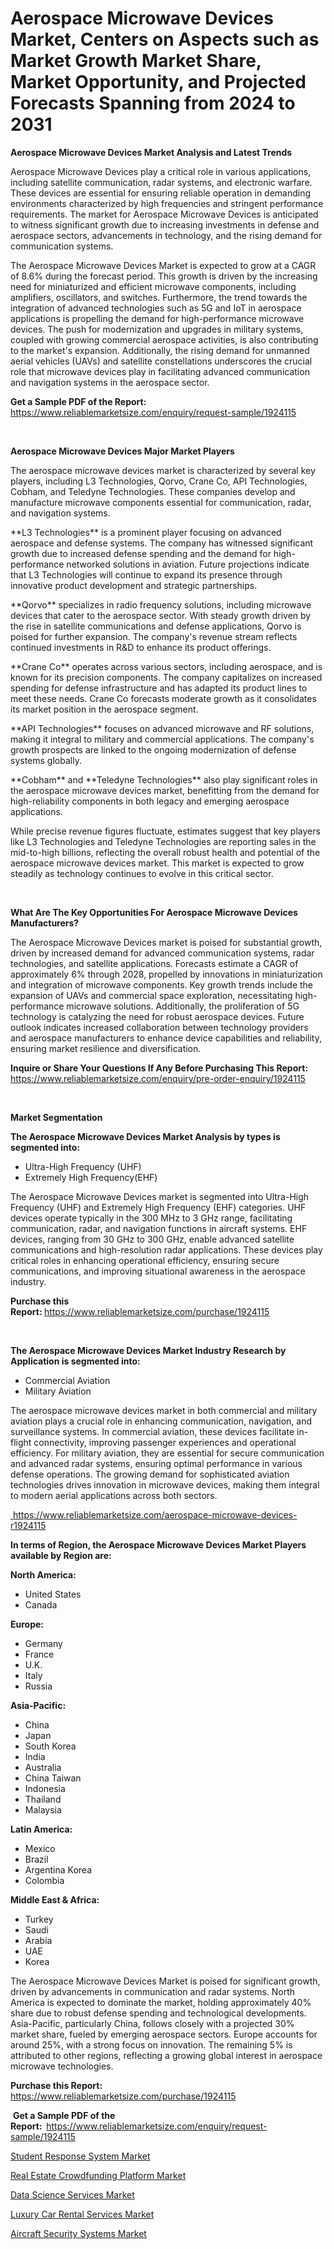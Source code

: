 <p><h1>Aerospace Microwave Devices Market, Centers on Aspects such as Market Growth Market Share, Market Opportunity, and Projected Forecasts Spanning from 2024 to 2031</h1></p><p><strong>Aerospace Microwave Devices Market Analysis and Latest Trends</strong></p>
<p><p>Aerospace Microwave Devices play a critical role in various applications, including satellite communication, radar systems, and electronic warfare. These devices are essential for ensuring reliable operation in demanding environments characterized by high frequencies and stringent performance requirements. The market for Aerospace Microwave Devices is anticipated to witness significant growth due to increasing investments in defense and aerospace sectors, advancements in technology, and the rising demand for communication systems.</p><p>The Aerospace Microwave Devices Market is expected to grow at a CAGR of 8.6% during the forecast period. This growth is driven by the increasing need for miniaturized and efficient microwave components, including amplifiers, oscillators, and switches. Furthermore, the trend towards the integration of advanced technologies such as 5G and IoT in aerospace applications is propelling the demand for high-performance microwave devices. The push for modernization and upgrades in military systems, coupled with growing commercial aerospace activities, is also contributing to the market's expansion. Additionally, the rising demand for unmanned aerial vehicles (UAVs) and satellite constellations underscores the crucial role that microwave devices play in facilitating advanced communication and navigation systems in the aerospace sector.</p></p>
<p><strong>Get a Sample PDF of the Report:&nbsp;</strong> <a href="https://www.reliablemarketsize.com/enquiry/request-sample/1924115?utm_campaign=1768&utm_medium=2&utm_source=Github&utm_content=ia&utm_term=24102024&utm_id=aerospace-microwave-devices">https://www.reliablemarketsize.com/enquiry/request-sample/1924115</a></p>
<p>&nbsp;</p>
<p><strong>Aerospace Microwave Devices Major Market Players</strong></p>
<p><p>The aerospace microwave devices market is characterized by several key players, including L3 Technologies, Qorvo, Crane Co, API Technologies, Cobham, and Teledyne Technologies. These companies develop and manufacture microwave components essential for communication, radar, and navigation systems.</p><p>**L3 Technologies** is a prominent player focusing on advanced aerospace and defense systems. The company has witnessed significant growth due to increased defense spending and the demand for high-performance networked solutions in aviation. Future projections indicate that L3 Technologies will continue to expand its presence through innovative product development and strategic partnerships.</p><p>**Qorvo** specializes in radio frequency solutions, including microwave devices that cater to the aerospace sector. With steady growth driven by the rise in satellite communications and defense applications, Qorvo is poised for further expansion. The company's revenue stream reflects continued investments in R&D to enhance its product offerings.</p><p>**Crane Co** operates across various sectors, including aerospace, and is known for its precision components. The company capitalizes on increased spending for defense infrastructure and has adapted its product lines to meet these needs. Crane Co forecasts moderate growth as it consolidates its market position in the aerospace segment.</p><p>**API Technologies** focuses on advanced microwave and RF solutions, making it integral to military and commercial applications. The company's growth prospects are linked to the ongoing modernization of defense systems globally.</p><p>**Cobham** and **Teledyne Technologies** also play significant roles in the aerospace microwave devices market, benefitting from the demand for high-reliability components in both legacy and emerging aerospace applications.</p><p>While precise revenue figures fluctuate, estimates suggest that key players like L3 Technologies and Teledyne Technologies are reporting sales in the mid-to-high billions, reflecting the overall robust health and potential of the aerospace microwave devices market. This market is expected to grow steadily as technology continues to evolve in this critical sector.</p></p>
<p>&nbsp;</p>
<p><strong>What Are The Key Opportunities For Aerospace Microwave Devices Manufacturers?</strong></p>
<p><p>The Aerospace Microwave Devices market is poised for substantial growth, driven by increased demand for advanced communication systems, radar technologies, and satellite applications. Forecasts estimate a CAGR of approximately 6% through 2028, propelled by innovations in miniaturization and integration of microwave components. Key growth trends include the expansion of UAVs and commercial space exploration, necessitating high-performance microwave solutions. Additionally, the proliferation of 5G technology is catalyzing the need for robust aerospace devices. Future outlook indicates increased collaboration between technology providers and aerospace manufacturers to enhance device capabilities and reliability, ensuring market resilience and diversification.</p></p>
<p><strong>Inquire or Share Your Questions If Any Before Purchasing This Report:</strong> <a href="https://www.reliablemarketsize.com/enquiry/pre-order-enquiry/1924115?utm_campaign=1768&utm_medium=2&utm_source=Github&utm_content=ia&utm_term=24102024&utm_id=aerospace-microwave-devices">https://www.reliablemarketsize.com/enquiry/pre-order-enquiry/1924115</a></p>
<p>&nbsp;</p>
<p><strong>Market Segmentation</strong></p>
<p><strong>The Aerospace Microwave Devices Market Analysis by types is segmented into:</strong></p>
<p><ul><li>Ultra-High Frequency (UHF)</li><li>Extremely High Frequency(EHF)</li></ul></p>
<p><p>The Aerospace Microwave Devices market is segmented into Ultra-High Frequency (UHF) and Extremely High Frequency (EHF) categories. UHF devices operate typically in the 300 MHz to 3 GHz range, facilitating communication, radar, and navigation functions in aircraft systems. EHF devices, ranging from 30 GHz to 300 GHz, enable advanced satellite communications and high-resolution radar applications. These devices play critical roles in enhancing operational efficiency, ensuring secure communications, and improving situational awareness in the aerospace industry.</p></p>
<p><strong>Purchase this Report:&nbsp;</strong><a href="https://www.reliablemarketsize.com/purchase/1924115?utm_campaign=1768&utm_medium=2&utm_source=Github&utm_content=ia&utm_term=24102024&utm_id=aerospace-microwave-devices">https://www.reliablemarketsize.com/purchase/1924115</a></p>
<p>&nbsp;</p>
<p><strong>The Aerospace Microwave Devices Market Industry Research by Application is segmented into:</strong></p>
<p><ul><li>Commercial Aviation</li><li>Military Aviation</li></ul></p>
<p><p>The aerospace microwave devices market in both commercial and military aviation plays a crucial role in enhancing communication, navigation, and surveillance systems. In commercial aviation, these devices facilitate in-flight connectivity, improving passenger experiences and operational efficiency. For military aviation, they are essential for secure communication and advanced radar systems, ensuring optimal performance in various defense operations. The growing demand for sophisticated aviation technologies drives innovation in microwave devices, making them integral to modern aerial applications across both sectors.</p></p>
<p><a href="https://www.reliablemarketsize.com/aerospace-microwave-devices-r1924115?utm_campaign=1768&utm_medium=2&utm_source=Github&utm_content=ia&utm_term=24102024&utm_id=aerospace-microwave-devices">&nbsp;https://www.reliablemarketsize.com/aerospace-microwave-devices-r1924115</a></p>
<p><strong>In terms of Region, the Aerospace Microwave Devices Market Players available by Region are:</strong></p>
<p>
    <p> <strong> North America: </strong>
        <ul>
            <li>United States</li>
            <li>Canada</li>
        </ul>
        </p> 
    <p> <strong> Europe: </strong>
        <ul>
            <li>Germany</li>
            <li>France</li>
            <li>U.K.</li>
            <li>Italy</li>
            <li>Russia</li>
        </ul>
        </p> 
    <p> <strong> Asia-Pacific: </strong>
        <ul>
            <li>China</li>
            <li>Japan</li>
            <li>South Korea</li>
            <li>India</li>
            <li>Australia</li>
            <li>China Taiwan</li>
            <li>Indonesia</li>
            <li>Thailand</li>
            <li>Malaysia</li>
        </ul>
        </p> 
    <p> <strong> Latin America: </strong>
        <ul>
            <li>Mexico</li>
            <li>Brazil</li>
            <li>Argentina Korea</li>
            <li>Colombia</li>
        </ul>
        </p> 
    <p> <strong> Middle East & Africa: </strong>
        <ul>
            <li>Turkey</li>
            <li>Saudi</li>
            <li>Arabia</li>
            <li>UAE</li>
            <li>Korea</li>
        </ul>
    </p>
    </p>
<p><p>The Aerospace Microwave Devices Market is poised for significant growth, driven by advancements in communication and radar systems. North America is expected to dominate the market, holding approximately 40% share due to robust defense spending and technological developments. Asia-Pacific, particularly China, follows closely with a projected 30% market share, fueled by emerging aerospace sectors. Europe accounts for around 25%, with a strong focus on innovation. The remaining 5% is attributed to other regions, reflecting a growing global interest in aerospace microwave technologies.</p></p>
<p><strong>Purchase this Report: </strong><a href="https://www.reliablemarketsize.com/purchase/1924115?utm_campaign=1768&utm_medium=2&utm_source=Github&utm_content=ia&utm_term=24102024&utm_id=aerospace-microwave-devices">https://www.reliablemarketsize.com/purchase/1924115</a></p>
<p>&nbsp;<strong>Get a Sample PDF of the Report:&nbsp;&nbsp;</strong><a href="https://www.reliablemarketsize.com/enquiry/request-sample/1924115?utm_campaign=1768&utm_medium=2&utm_source=Github&utm_content=ia&utm_term=24102024&utm_id=aerospace-microwave-devices">https://www.reliablemarketsize.com/enquiry/request-sample/1924115</a></p>
<p><strong></strong></p>
<p><p><a href="https://www.linkedin.com/pulse/future-innovation-global-student-response-system-market-growth-14lie?utm_campaign=1768&utm_medium=2&utm_source=Github&utm_content=ia&utm_term=24102024&utm_id=aerospace-microwave-devices">Student Response System Market</a></p><p><a href="https://www.linkedin.com/pulse/real-estate-crowdfunding-platform-market-industry-trends-forecast-vozge?utm_campaign=1768&utm_medium=2&utm_source=Github&utm_content=ia&utm_term=24102024&utm_id=aerospace-microwave-devices">Real Estate Crowdfunding Platform Market</a></p><p><a href="https://www.linkedin.com/pulse/future-innovation-global-data-science-services-market-growth-2xf8e?utm_campaign=1768&utm_medium=2&utm_source=Github&utm_content=ia&utm_term=24102024&utm_id=aerospace-microwave-devices">Data Science Services Market</a></p><p><a href="https://www.linkedin.com/pulse/luxury-car-rental-services-market-research-report-forecast-12yge?utm_campaign=1768&utm_medium=2&utm_source=Github&utm_content=ia&utm_term=24102024&utm_id=aerospace-microwave-devices">Luxury Car Rental Services Market</a></p><p><a href="https://www.linkedin.com/pulse/global-perspectives-aircraft-security-systems-market-trends-rejcc?utm_campaign=1768&utm_medium=2&utm_source=Github&utm_content=ia&utm_term=24102024&utm_id=aerospace-microwave-devices">Aircraft Security Systems Market</a></p></p>